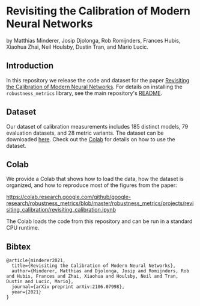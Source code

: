 # Revisiting the Calibration of Modern Neural Networks

by Matthias Minderer, Josip Djolonga, Rob Romijnders, Frances Hubis, Xiaohua Zhai, Neil Houlsby, Dustin Tran, and Mario Lucic.

## Introduction
In this repository we release the code and dataset for the paper [Revisiting the Calibration of Modern Neural Networks](https://arxiv.org/abs/2106.07998). For details on installing the `robustness_metrics` library, see the main repository's [README](https://github.com/google-research/robustness_metrics).

## Dataset

Our dataset of calibration measurements includes 185 distinct models, 79 evaluation datasets, and 28 metric variants. The dataset can be downloaded [here](http://storage.googleapis.com/gresearch/revisiting-calibration/index.html). Check out the [Colab](https://colab.research.google.com/github/google-research/robustness_metrics/blob/master/robustness_metrics/projects/revisiting_calibration/revisiting_calibration.ipynb) for details on how to use the dataset.

## Colab

We provide a Colab that shows how to load the data, how the dataset is organized, and how to reproduce most of the figures from the paper:

https://colab.research.google.com/github/google-research/robustness_metrics/blob/master/robustness_metrics/projects/revisiting_calibration/revisiting_calibration.ipynb

The Colab loads the code from this repository and can be run in a standard CPU runtime.

## Bibtex
```
@article{minderer2021,
  title={Revisiting the Calibration of Modern Neural Networks},
  author={Minderer, Matthias and Djolonga, Josip and Romijnders, Rob and Hubis, Frances and Zhai, Xiaohua and Houlsby, Neil and Tran, Dustin and Lucic, Mario},
  journal={arXiv preprint arXiv:2106.07998},
  year={2021}
}
```

